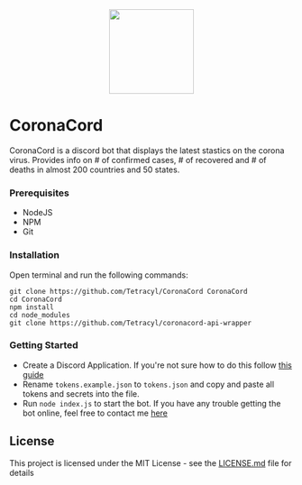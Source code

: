 <div align="center">
    <img src="https://external-content.duckduckgo.com/iu/?u=https%3A%2F%2Fupload.wikimedia.org%2Fwikipedia%2Fcommons%2Fthumb%2F7%2F7c%2F2019-nCoV-CDC-23312.png%2F1200px-2019-nCoV-CDC-23312.png&f=1&nofb=1" width="150px" height="150px" /><br>
</div>

# CoronaCord
CoronaCord is a discord bot that displays the latest stastics on the corona virus. Provides info on # of confirmed cases, # of recovered and # of deaths in almost 200 countries and 50 states.

### Prerequisites

- NodeJS
- NPM
- Git

### Installation

Open terminal and run the following commands:

```
git clone https://github.com/Tetracyl/CoronaCord CoronaCord
cd CoronaCord
npm install
cd node_modules
git clone https://github.com/Tetracyl/coronacord-api-wrapper
```

### Getting Started
- Create a Discord Application. If you're not sure how to do this follow [this guide](https://github.com/reactiflux/discord-irc/wiki/Creating-a-discord-bot-&-getting-a-token)
- Rename `tokens.example.json` to `tokens.json` and copy and paste all tokens and secrets into the file.
- Run `node index.js` to start the bot.
If you have any trouble getting the bot online, feel free to contact me [here](https://discord.gg/9M5qWfy)

## License

This project is licensed under the MIT License - see the [LICENSE.md](LICENSE.md) file for details

